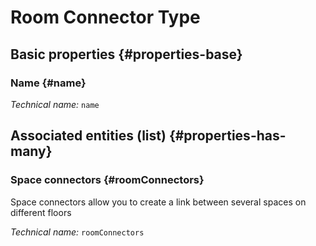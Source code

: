 #  Room Connector Type
<!--- THIS FILE IS GENERATED PLEASE DO NOT EDIT IT DIRECTLY --->



## Basic properties {#properties-base}

### Name {#name}



*Technical name:* ```name```




## Associated entities (list) {#properties-has-many}

### Space connectors {#roomConnectors}

Space connectors allow you to create a link between several spaces on different floors

*Technical name:* ```roomConnectors```




